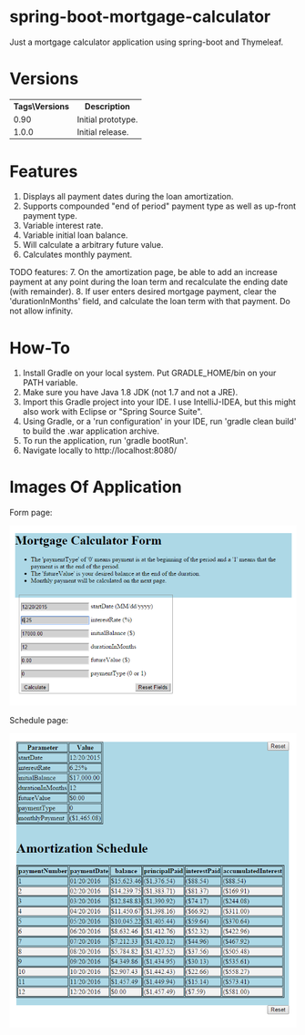 # spring-boot-mortgage-calculator
Just a mortgage calculator application using spring-boot and Thymeleaf.

# Versions
<table>
  <tr>
    <th>Tags&#92;Versions</th>
    <th>Description</th>
  </tr>
  <tr>
    <td>0.90</td>
    <td>Initial prototype.</td>
  </tr>
  <tr>
    <td>1.0.0</td>
    <td>Initial release.</td>
  </tr>
</table>

# Features

1. Displays all payment dates during the loan amortization.
2. Supports compounded "end of period" payment type as well as up-front payment type.
3. Variable interest rate.
4. Variable initial loan balance.
5. Will calculate a arbitrary future value.
6. Calculates monthly payment.

TODO features:
7. On the amortization page, be able to add an increase payment at any point during the loan term and recalculate the ending date (with remainder).
8. If user enters desired mortgage payment, clear the 'durationInMonths' field, and calculate the loan term with that payment.  Do not allow infinity.


# How-To

1. Install Gradle on your local system.  Put GRADLE_HOME/bin on your PATH variable.
2. Make sure you have Java 1.8 JDK (not 1.7 and not a JRE).
3. Import this Gradle project into your IDE.  I use IntelliJ-IDEA, but this might also work with Eclipse or "Spring Source Suite".
4. Using Gradle, or a 'run configuration' in your IDE, run 'gradle clean build' to build the .war application archive.
5. To run the application, run 'gradle bootRun'.
6. Navigate locally to http://localhost:8080/

# Images Of Application

Form page:

![alt text](https://raw.githubusercontent.com/djangofan/spring-boot-mortgage-calculator/master/form.png)

Schedule page:

![alt text](https://raw.githubusercontent.com/djangofan/spring-boot-mortgage-calculator/master/schedule.png)

